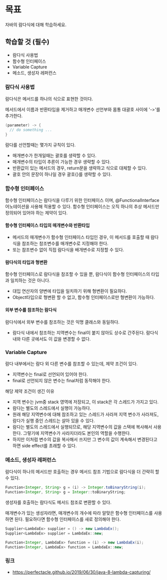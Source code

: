 # 목표

자바의 람다식에 대해 학습하세요.

## 학습할 것 (필수)

- 람다식 사용법
- 함수형 인터페이스
- Variable Capture
- 메소드, 생성자 레퍼런스

### 람다식 사용법

람다식은 메서드를 하나의 식으로 표현한 것이다.

메서드에서 이름과 반환타입을 제거하고 매개변수 선언부와 몸통 대괄호 사이에 '->'를 추가한다.

```java
(parameter) -> {
  // do something ...
}
```

람다를 선언할때는 몇가지 규칙이 있다.

- 매개변수가 한개일때는 괄호를 생략할 수 있다.
- 매개변수의 타입이 추론이 가능한 경우 생략할 수 있다.
- 반환값이 있는 메서드의 경우, return문을 생략하고 식으로 대체할 수 있다.
- 괄호 안의 문장이 하나일 경우 괄호{}를 생략할 수 있다.

### 함수형 인터페이스

함수형 인터페이스는 람다식을 다루기 위한 인터페이스 이며, @FunctionalInterface 어노테이션을 사용해 적용할 수 있다. 함수형 인터페이스는 오직 하나의 추상 메서드만 정의되어 있어야 하는 제약이 있다.

#### 함수형 인터페이스 타입의 매개변수와 반환타입

- 메서드의 매개변수가 함수형 인터페이스 타입인 경우, 이 메서드를 호출할 때 람다식을 참조하는 참조변수를 매개변수로 지정해야 한다.
- 또는 참조변수 없이 직접 람다식을 배개변수로 지정할 수 있다.

#### 람다식의 타입과 형변환

함수형 인터페이스로 람다식을 참조할 수 있을 뿐, 람다식이 함수형 인터페이스의 타입과 일치하는 것은 아니다.

- 대입 연산자의 양변에 타입을 일치하기 위해 형변환이 필요하다.
- Object타입으로 형변환 할 수 없고, 함수형 인터페이스로만 형변환이 가능하다.

#### 외부 변수를 참조하는 람다식

람다식에서 외부 변수를 참조하는 것은 익명 클래스와 동일하다.

- 람다식 내에서 참조하는 지역변수는 final이 붙지 않아도 상수로 간주된다. 람다식 내와 다른 곳에서도 이 값을 변경할 수 없다.

### Variable Capture

람다 내부에서는 람다 외 다른 변수를 참조할 수 있는데, 제약 조건이 있다.

- 지역변수는 final로 선언되어 있어야 한다.
- final로 선언되지 않은 변수는 final처럼 동작해야 한다.

해당 제약 조건이 생긴 이유

- 지역 변수는 jvm중 stack 영역에 저장되고, 이 stack은 각 스레드가 가지고 있다.
- 람다는 별도의 스레드에서 실행이 가능하다.
- 원래 해당 지역변수에 대해 참조하고 있는 스레드가 사라져 지역 변수가 사라져도, 람다가 실행 중인 스레드는 살아 있을 수 있다.
- 람다는 별도의 스레드에서 실행되므로, 해당 지역변수의 값을 스택에 복사해서 사용한다. 그렇기에 지역변수가 사라지더라도 본인의 역할을 수행한다.
- 하지만 이처럼 변수의 값을 복사해서 쓰지만 그 변수의 값이 계속해서 변경된다고 하면 side effect를 초래할 수 있다.

### 메소드, 생성자 레퍼런스

람다식이 하나의 메서드만 호출하는 경우 메서드 참조 기법으로 람다식을 더 간략히 할 수 있다.

```java
Function<Integer, String> g = (i) -> Integer.toBinaryString(i);
Function<Integer, String> g = Integer::toBinaryString;
```

생성자를 호출하는 람다식도 메서드 참조로 변환할 수 있다.

매개변수가 있는 생성자라면, 매개변수의 개수에 따라 알맞은 함수형 인터페이스를 사용하면 된다. 필요하다면 함수형 인터페이스를 새로 정의해야 한다.

```java
Supplier<LambdaEx> supplier = () -> new LambdaEx();
Supplier<LambdaEx> supplier = LambdaEx::new;

Function<Integer, LambdaEx> function = (i) -> new LambdaEx(i);
Function<Integer, LambdaEx> function = LambdaEx::new;
```

### 링크

- https://perfectacle.github.io/2019/06/30/java-8-lambda-capturing/
